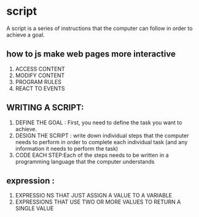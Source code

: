 # script
A  script is a series of instructions that the computer can follow in  order to achieve a goal.
## how to js make web pages more interactive
1. ACCESS CONTENT
2. MODIFY CONTENT 
3. PROGRAM RULES
4. REACT TO EVENTS
## WRITING A SCRIPT:
1. DEFINE THE GOAL : First, you need to define the task you want to achieve.
2. DESIGN THE SCRIPT : write down individual steps that the computer needs to perform in order to complete each 
individual task (and any information it needs to perform the task)
3. CODE EACH STEP:Each of the steps needs to be written in 
a programming language that the computer understands
##  expression :
1. EXPRESSIO NS THAT JUST ASSIGN A VALUE TO A VARIABLE
2. EXPRESSIONS THAT USE TWO OR MORE VALUES TO RETURN A SINGLE VALUE
